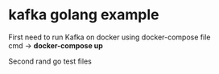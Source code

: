 # kafka golang example

First need to run Kafka on docker using docker-compose file \
  cmd -> <b>docker-compose up </b>

Second  rand go test files